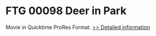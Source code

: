 # FTG 00098 Deer in Park
Movie in Quicktime ProRes Format.
[>> Detailed information](https://secure.shareit.com/shareit/product.html?productid=300652150&affiliateid=200057808)